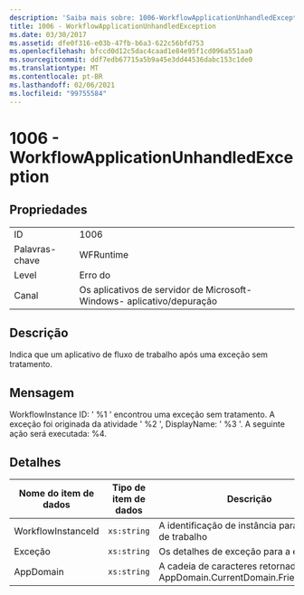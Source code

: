 ```yaml
---
description: 'Saiba mais sobre: 1006-WorkflowApplicationUnhandledException'
title: 1006 - WorkflowApplicationUnhandledException
ms.date: 03/30/2017
ms.assetid: dfe0f316-e03b-47fb-b6a3-622c56bfd753
ms.openlocfilehash: bfccd0d12c5dac4caad1e84e95f1cd096a551aa0
ms.sourcegitcommit: ddf7edb67715a5b9a45e3dd44536dabc153c1de0
ms.translationtype: MT
ms.contentlocale: pt-BR
ms.lasthandoff: 02/06/2021
ms.locfileid: "99755584"
---
```

# <a name="1006---workflowapplicationunhandledexception"></a>1006 - WorkflowApplicationUnhandledException

## <a name="properties"></a>Propriedades  
  
|||  
|-|-|  
|ID|1006|  
|Palavras-chave|WFRuntime|  
|Level|Erro do|  
|Canal|Os aplicativos de servidor de Microsoft-Windows- aplicativo/depuração|  
  
## <a name="description"></a>Descrição  

 Indica que um aplicativo de fluxo de trabalho após uma exceção sem tratamento.  
  
## <a name="message"></a>Mensagem  

 WorkflowInstance ID: ' %1 ' encontrou uma exceção sem tratamento.  A exceção foi originada da atividade ' %2 ', DisplayName: ' %3 '.  A seguinte ação será executada: %4.  
  
## <a name="details"></a>Detalhes  
  
|Nome do item de dados|Tipo de item de dados|Descrição|  
|--------------------|--------------------|-----------------|  
|WorkflowInstanceId|`xs:string`|A identificação de instância para o fluxo de trabalho|  
|Exceção|`xs:string`|Os detalhes de exceção para a exceção|  
|AppDomain|`xs:string`|A cadeia de caracteres retornada por AppDomain.CurrentDomain.FriendlyName.|
